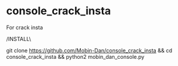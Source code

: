# console_crack_insta
For crack insta


/INSTALL\



git clone https://github.com/Mobin-Dan/console_crack_insta && cd console_crack_insta && python2 mobin_dan_console.py
